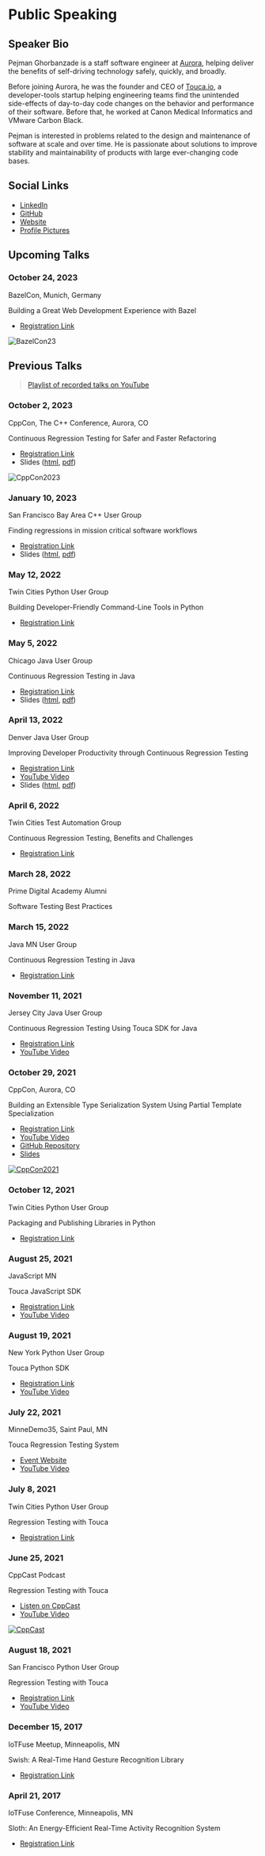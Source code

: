 # Public Speaking

## Speaker Bio

Pejman Ghorbanzade is a staff software engineer at
[Aurora](https://aurora.tech), helping deliver the benefits of self-driving
technology safely, quickly, and broadly.

Before joining Aurora, he was the founder and CEO of
[Touca.io](https://touca.io), a developer-tools startup helping engineering
teams find the unintended side-effects of day-to-day code changes on the
behavior and performance of their software. Before that, he worked at Canon
Medical Informatics and VMware Carbon Black.

Pejman is interested in problems related to the design and maintenance of
software at scale and over time. He is passionate about solutions to improve
stability and maintainability of products with large ever-changing code bases.

## Social Links

- [LinkedIn](https://linkedin.com/in/ghorbanzade)
- [GitHub](https://github.com/ghorbanzade)
- [Website](https://pejman.dev)
- [Profile Pictures](https://github.com/ghorbanzade/talks/tree/main/assets)

## Upcoming Talks

### October 24, 2023

BazelCon, Munich, Germany

Building a Great Web Development Experience with Bazel

- [Registration Link](https://rsvp.withgoogle.com/events/bazelcon2023)

![BazelCon23](./slides/bazelcon23/images/bazelcon-cover.png)

## Previous Talks

> [Playlist of recorded talks on YouTube](https://www.youtube.com/playlist?list=PL5-_QXYHJoVR99sDXo56_EFaIY4TE5rYj)

### October 2, 2023

CppCon, The C++ Conference, Aurora, CO

Continuous Regression Testing for Safer and Faster Refactoring

- [Registration Link](https://cppcon2023.sched.com/event/1Qtgx/continuous-regression-testing-for-safer-and-faster-refactoring)
- Slides ([html](https://pejman.dev/talks/cppcon23/),
  [pdf](https://pejman.dev/talks/cppcon23/slides-cppcon23-pejman.pdf))

![CppCon2023](./slides/cppcon23/images/cppcon-cover.png)

### January 10, 2023

San Francisco Bay Area C++ User Group

Finding regressions in mission critical software workflows

- [Registration Link](https://www.meetup.com/cpp-bay-area/events/290564227/)
- Slides ([html](https://touca.io/talks/cppbay23/),
  [pdf](https://touca.io/talks/cppbay23/slides-cppbay23-pejman.pdf))

### May 12, 2022

Twin Cities Python User Group

Building Developer-Friendly Command-Line Tools in Python

- [Registration Link](https://www.meetup.com/PyMNtos-Twin-Cities-Python-User-Group/events/285705542/)

### May 5, 2022

Chicago Java User Group

Continuous Regression Testing in Java

- [Registration Link](https://www.meetup.com/ChicagoJUG/events/285406777/)
- Slides ([html](https://touca.io/talks/cjug22/),
  [pdf](https://touca.io/talks/cjug22/slides-cjug22-pejman.pdf))

### April 13, 2022

Denver Java User Group

Improving Developer Productivity through Continuous Regression Testing

- [Registration Link](https://www.meetup.com/DenverJavaUsersGroup/events/cpmtcqydcgbrb/)
- [YouTube Video](https://www.youtube.com/watch?v=6LtgbTdUJEQ)
- Slides ([html](https://touca.io/talks/djug22),
  [pdf](https://touca.io/talks/djug22/slides-djug22-pejman.pdf))

### April 6, 2022

Twin Cities Test Automation Group

Continuous Regression Testing, Benefits and Challenges

- [Registration Link](https://www.meetup.com/TC-TAG/events/284654695/)

### March 28, 2022

Prime Digital Academy Alumni

Software Testing Best Practices

### March 15, 2022

Java MN User Group

Continuous Regression Testing in Java

- [Registration Link](https://www.meetup.com/Java-User-Group-Hosted-by-TEKsystems/events/284076315/)

### November 11, 2021

Jersey City Java User Group

Continuous Regression Testing Using Touca SDK for Java

- [Registration Link](https://www.meetup.com/Jersey-City-Java-User-Group-JC-JUG/events/281715735/)
- [YouTube Video](https://youtu.be/Nn5We6yQ8Kg)

### October 29, 2021

CppCon, Aurora, CO

Building an Extensible Type Serialization System Using Partial Template
Specialization

- [Registration Link](https://cppcon2021.sched.com/event/nvDM/building-an-extensible-type-serialization-system-using-partial-template-specialization)
- [YouTube Video](https://youtu.be/2dvZR2zemrM)
- [GitHub Repository](https://github.com/ghorbanzade/cppcon21)
- [Slides](https://github.com/ghorbanzade/cppcon21/releases/download/v1.0/cppcon21-pejman-slides.pdf)

[![CppCon2021](https://img.youtube.com/vi/2dvZR2zemrM/0.jpg)](https://www.youtube.com/watch?v=2dvZR2zemrM 'Building an Extensible Type Serialization System Using Partial Template Specialization')

### October 12, 2021

Twin Cities Python User Group

Packaging and Publishing Libraries in Python

- [Registration Link](https://www.meetup.com/PyMNtos-Twin-Cities-Python-User-Group/events/281028690/)

### August 25, 2021

JavaScript MN

Touca JavaScript SDK

- [Registration Link](https://www.meetup.com/JavaScriptMN/events/qltnfsycclbhc/)
- [YouTube Video](https://youtu.be/oXM1nxXkA3c)

### August 19, 2021

New York Python User Group

Touca Python SDK

- [Registration Link](https://www.meetup.com/nycpython/events/jfmxdsycclbzb/)
- [YouTube Video](https://youtu.be/lAr0EAZRjdQ)

### July 22, 2021

MinneDemo35, Saint Paul, MN

Touca Regression Testing System

- [Event Website](https://minnestar.org/your-ultimate-guide-to-minnedemo35/)
- [YouTube Video](https://youtu.be/4RU1-k3tElU)

### July 8, 2021

Twin Cities Python User Group

Regression Testing with Touca

- [Registration Link](https://www.meetup.com/PyMNtos-Twin-Cities-Python-User-Group/events/278900280/)

### June 25, 2021

CppCast Podcast

Regression Testing with Touca

- [Listen on CppCast](https://cppcast.com/touca/)
- [YouTube Video](https://youtu.be/Pw8ZD5WZYl0)

[![CppCast](https://img.youtube.com/vi/Pw8ZD5WZYl0/0.jpg)](https://www.youtube.com/watch?v=Pw8ZD5WZYl0 'Regression Testing with Touca')

### August 18, 2021

San Francisco Python User Group

Regression Testing with Touca

- [Registration Link](https://www.meetup.com/sfpython/events/mpgbhsycclbxb/)
- [YouTube Video](https://youtu.be/3hnHk-Lf0fQ)

### December 15, 2017

IoTFuse Meetup, Minneapolis, MN

Swish: A Real-Time Hand Gesture Recognition Library

- [Registration Link](https://www.meetup.com/applied_ai/events/243018155/)

### April 21, 2017

IoTFuse Conference, Minneapolis, MN

Sloth: An Energy-Efficient Real-Time Activity Recognition System

- [Registration Link](https://iotfuseconference2017.sched.com/)
